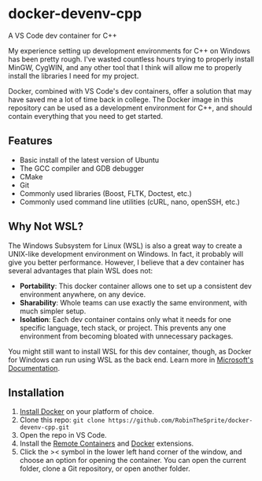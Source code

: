 # docker-devenv-cpp
A VS Code dev container for C++

My experience setting up development environments for C++ on Windows has been pretty rough. I've wasted countless hours trying to properly install MinGW, CygWIN, and any other tool that I think will allow me to properly install the libraries I need for my project.

Docker, combined with VS Code's dev containers, offer a solution that may have saved me a lot of time back in college. The Docker image in this repository can be used as a development environment for C++, and should contain everything that you need to get started.

## Features

- Basic install of the latest version of Ubuntu
- The GCC compiler and GDB debugger
- CMake
- Git
- Commonly used libraries (Boost, FLTK, Doctest, etc.)
- Commonly used command line utilities (cURL, nano, openSSH, etc.)

## Why Not WSL?

The Windows Subsystem for Linux (WSL) is also a great way to create a UNIX-like development environment on Windows. In fact, it probably will give you better performance. However, I believe that a dev container has several advantages that plain WSL does not:

- **Portability**: This docker container allows one to set up a consistent dev environment anywhere, on any device.
- **Sharability**: Whole teams can use exactly the same environment, with much simpler setup.
- **Isolation**: Each dev container contains only what it needs for one specific language, tech stack, or project. This prevents any one environment from becoming bloated with unnecessary packages.

You might still want to install WSL for this dev container, though, as Docker for Windows can run using WSL as the back end. Learn more in [Microsoft's Documentation](https://docs.microsoft.com/en-us/windows/wsl/tutorials/wsl-containers).

## Installation

1. [Install Docker](https://docs.docker.com/get-docker/) on your platform of choice.
2. Clone this repo: `git clone https://github.com/RobinTheSprite/docker-devenv-cpp.git`
3. Open the repo in VS Code.
4. Install the [Remote Containers](https://marketplace.visualstudio.com/items?itemName=ms-vscode-remote.remote-containers) and [Docker](https://marketplace.visualstudio.com/items?itemName=ms-azuretools.vscode-docker) extensions.
5. Click the >< symbol in the lower left hand corner of the window, and choose an option for opening the container. You can open the current folder, clone a Git repository, or open another folder.
